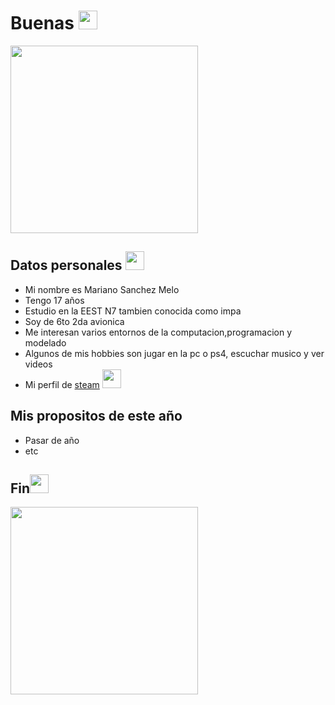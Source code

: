 # Buenas <img src="https://cdn.cloudflare.steamstatic.com/steamcommunity/public/images/items/1083880/bd72af811df957109ba5b13660580a4c9f82fdc9.png" width="30">
<img src= "http://www.reactiongifs.com/wp-content/uploads/2013/07/ralph-wave.gif" width="300">

## Datos personales <img src="https://cdn.cloudflare.steamstatic.com/steamcommunity/public/images/items/1083880/c6148c657fd337eadb3aac2742f798be81688900.png" width="30">
* Mi nombre es Mariano Sanchez Melo
* Tengo 17 años
* Estudio en la EEST N7 tambien conocida como impa
*  Soy de 6to 2da avionica
* Me interesan varios entornos de la computacion,programacion y modelado
* Algunos de mis hobbies son jugar en la pc o ps4, escuchar musico y ver videos 
* Mi perfil de [steam] <img src="https://cdn.cloudflare.steamstatic.com/steamcommunity/public/images/items/459820/ac169b82719cda011173aa970806a9b960c8ca9c.png" width="30">
## Mis propositos de este año 
* Pasar de año 
* etc

[steam]: https://steamcommunity.com/id/Goge720/

## Fin<img src="https://cdn.cloudflare.steamstatic.com/steamcommunity/public/images/items/433340/5dc395fd4eda62f9489961f74486f1e2e92a4818.png" width="30">
<img src= "https://media1.tenor.com/images/34a5a0ebce60617b2d563085312e9647/tenor.gif?itemid=16327928" width="300">
